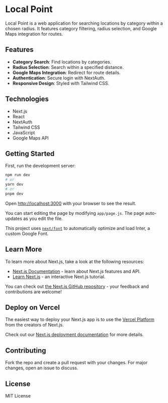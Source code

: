 # Local Point

Local Point is a web application for searching locations by category within a chosen radius. 
It features category filtering, radius selection, and Google Maps integration for routes.

## Features

- **Category Search**: Find locations by categories.
- **Radius Selection**: Search within a specified distance.
- **Google Maps Integration**: Redirect for route details.
- **Authentication**: Secure login with NextAuth.
- **Responsive Design**: Styled with Tailwind CSS.

## Technologies

- Next.js
- React
- NextAuth
- Tailwind CSS
- JavaScript
- Google Maps API

## Getting Started

First, run the development server:

```bash
npm run dev
# or
yarn dev
# or
pnpm dev
```

Open [http://localhost:3000](http://localhost:3000) with your browser to see the result.

You can start editing the page by modifying `app/page.js`. The page auto-updates as you edit the file.

This project uses [`next/font`](https://nextjs.org/docs/basic-features/font-optimization) to automatically optimize and load Inter, a custom Google Font.

## Learn More

To learn more about Next.js, take a look at the following resources:

- [Next.js Documentation](https://nextjs.org/docs) - learn about Next.js features and API.
- [Learn Next.js](https://nextjs.org/learn) - an interactive Next.js tutorial.

You can check out [the Next.js GitHub repository](https://github.com/vercel/next.js/) - your feedback and contributions are welcome!

## Deploy on Vercel

The easiest way to deploy your Next.js app is to use the [Vercel Platform](https://vercel.com/new?utm_medium=default-template&filter=next.js&utm_source=create-next-app&utm_campaign=create-next-app-readme) from the creators of Next.js.

Check out our [Next.js deployment documentation](https://nextjs.org/docs/deployment) for more details.

## Contributing
Fork the repo and create a pull request with your changes. For major changes, open an issue to discuss.

## License

MIT License